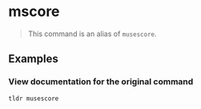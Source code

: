 # mscore

> This command is an alias of `musescore`.

## Examples

### View documentation for the original command

```bash
tldr musescore
```
